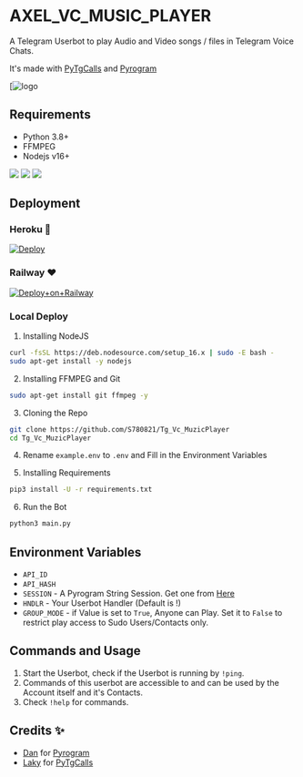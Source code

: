 # AXEL_VC_MUSIC_PLAYER
A Telegram Userbot to play Audio and Video songs / files in Telegram Voice Chats.

It's made with [PyTgCalls](https://github.com/pytgcalls/pytgcalls) and [Pyrogram](https://github.com/pyrogram/pyrogram)


[![logo](https://telegra.ph//file/4065c4735c15fefcd7afc.jpg)


## Requirements
- Python 3.8+
- FFMPEG
- Nodejs v16+

<a href="https://t.me/AXEL_SUPPPORTXD"><img src="https://img.shields.io/badge/Join-Telegram%20Channel-red.svg?logo=Telegram"></a>
<a href="https://t.me/AXEL_SUPPORT"><img src="https://img.shields.io/badge/Join-Telegram%20Group-blue.svg?logo=telegram"></a>
<a href="https://t.me/A_xe_l"><img src="https://img.shields.io/badge/AXEL -2cb6e0?style=for-the-badge&logo=telegram&logoColor=white"></a>

## Deployment

### Heroku 🥵
[![Deploy](https://www.herokucdn.com/deploy/button.svg)](https://heroku.com/deploy)

### Railway ❤
[![Deploy+on+Railway](https://railway.app/button.svg)](https://railway.app/new/template?template=https://github.com/S780821/Tg_Vc_MuzicPlayer&envs=API_ID,API_HASH,GROUP_MODE,HNDLR,SESSION)

### Local Deploy
1) Installing NodeJS
```bash
curl -fsSL https://deb.nodesource.com/setup_16.x | sudo -E bash -
sudo apt-get install -y nodejs
```

2) Installing FFMPEG and Git
```bash
sudo apt-get install git ffmpeg -y
```

3) Cloning the Repo
```bash
git clone https://github.com/S780821/Tg_Vc_MuzicPlayer
cd Tg_Vc_MuzicPlayer
```

4) Rename `example.env` to `.env` and Fill in the Environment Variables

5) Installing Requirements
```bash
pip3 install -U -r requirements.txt
```

6) Run the Bot
```bash
python3 main.py
```


## Environment Variables
- `API_ID`
- `API_HASH`
- `SESSION` - A Pyrogram String Session. Get one from [Here](https://replit.com/@S780821/PyrogramSession)
- `HNDLR` - Your Userbot Handler (Default is !)
- `GROUP_MODE` - if Value is set to `True`, Anyone can Play. Set it to `False` to restrict play access to Sudo Users/Contacts only.


## Commands and Usage
1) Start the Userbot, check if the Userbot is running by `!ping`.
2) Commands of this userbot are accessible to and can be used by the Account itself and it's Contacts.
3) Check `!help` for commands.


## Credits ✨
- [Dan](https://github.com/delivrance) for [Pyrogram](https://github.com/pyrogram/pyrogram)
- [Laky](https://github.com/Laky-64) for [PyTgCalls](https://github.com/pytgcalls/pytgcalls)
